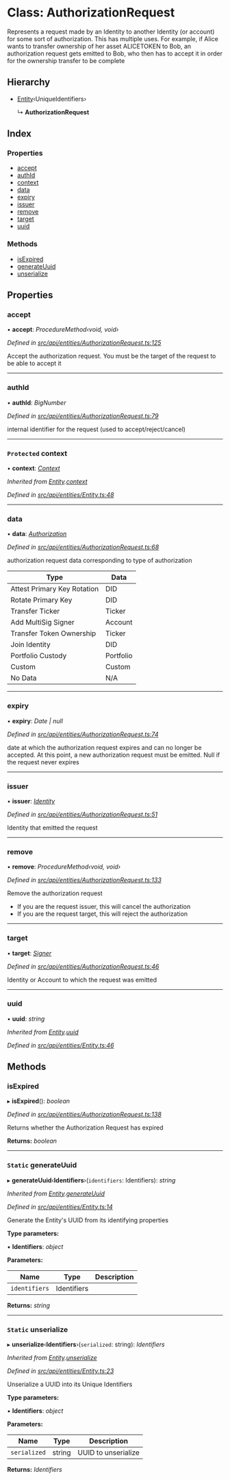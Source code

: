 # Class: AuthorizationRequest

Represents a request made by an Identity to another Identity (or account) for some sort of authorization. This has multiple uses. For example, if Alice
  wants to transfer ownership of her asset ALICETOKEN to Bob, an authorization request gets emitted to Bob,
  who then has to accept it in order for the ownership transfer to be complete

## Hierarchy

* [Entity](entity.md)‹UniqueIdentifiers›

  ↳ **AuthorizationRequest**

## Index

### Properties

* [accept](authorizationrequest.md#accept)
* [authId](authorizationrequest.md#authid)
* [context](authorizationrequest.md#protected-context)
* [data](authorizationrequest.md#data)
* [expiry](authorizationrequest.md#expiry)
* [issuer](authorizationrequest.md#issuer)
* [remove](authorizationrequest.md#remove)
* [target](authorizationrequest.md#target)
* [uuid](authorizationrequest.md#uuid)

### Methods

* [isExpired](authorizationrequest.md#isexpired)
* [generateUuid](authorizationrequest.md#static-generateuuid)
* [unserialize](authorizationrequest.md#static-unserialize)

## Properties

###  accept

• **accept**: *ProcedureMethod‹void, void›*

*Defined in [src/api/entities/AuthorizationRequest.ts:125](https://github.com/PolymathNetwork/polymesh-sdk/blob/05b527a2/src/api/entities/AuthorizationRequest.ts#L125)*

Accept the authorization request. You must be the target of the request to be able to accept it

___

###  authId

• **authId**: *BigNumber*

*Defined in [src/api/entities/AuthorizationRequest.ts:79](https://github.com/PolymathNetwork/polymesh-sdk/blob/05b527a2/src/api/entities/AuthorizationRequest.ts#L79)*

internal identifier for the request (used to accept/reject/cancel)

___

### `Protected` context

• **context**: *[Context](context.md)*

*Inherited from [Entity](entity.md).[context](entity.md#protected-context)*

*Defined in [src/api/entities/Entity.ts:48](https://github.com/PolymathNetwork/polymesh-sdk/blob/05b527a2/src/api/entities/Entity.ts#L48)*

___

###  data

• **data**: *[Authorization](../globals.md#authorization)*

*Defined in [src/api/entities/AuthorizationRequest.ts:68](https://github.com/PolymathNetwork/polymesh-sdk/blob/05b527a2/src/api/entities/AuthorizationRequest.ts#L68)*

authorization request data corresponding to type of authorization

| Type                        | Data      |
|-----------------------------|-----------|
| Attest Primary Key Rotation | DID       |
| Rotate Primary Key          | DID       |
| Transfer Ticker             | Ticker    |
| Add MultiSig Signer         | Account   |
| Transfer Token Ownership    | Ticker    |
| Join Identity               | DID       |
| Portfolio Custody           | Portfolio |
| Custom                      | Custom    |
| No Data                     | N/A       |

___

###  expiry

• **expiry**: *Date | null*

*Defined in [src/api/entities/AuthorizationRequest.ts:74](https://github.com/PolymathNetwork/polymesh-sdk/blob/05b527a2/src/api/entities/AuthorizationRequest.ts#L74)*

date at which the authorization request expires and can no longer be accepted.
  At this point, a new authorization request must be emitted. Null if the request never expires

___

###  issuer

• **issuer**: *[Identity](identity.md)*

*Defined in [src/api/entities/AuthorizationRequest.ts:51](https://github.com/PolymathNetwork/polymesh-sdk/blob/05b527a2/src/api/entities/AuthorizationRequest.ts#L51)*

Identity that emitted the request

___

###  remove

• **remove**: *ProcedureMethod‹void, void›*

*Defined in [src/api/entities/AuthorizationRequest.ts:133](https://github.com/PolymathNetwork/polymesh-sdk/blob/05b527a2/src/api/entities/AuthorizationRequest.ts#L133)*

Remove the authorization request

- If you are the request issuer, this will cancel the authorization
- If you are the request target, this will reject the authorization

___

###  target

• **target**: *[Signer](../globals.md#signer)*

*Defined in [src/api/entities/AuthorizationRequest.ts:46](https://github.com/PolymathNetwork/polymesh-sdk/blob/05b527a2/src/api/entities/AuthorizationRequest.ts#L46)*

Identity or Account to which the request was emitted

___

###  uuid

• **uuid**: *string*

*Inherited from [Entity](entity.md).[uuid](entity.md#uuid)*

*Defined in [src/api/entities/Entity.ts:46](https://github.com/PolymathNetwork/polymesh-sdk/blob/05b527a2/src/api/entities/Entity.ts#L46)*

## Methods

###  isExpired

▸ **isExpired**(): *boolean*

*Defined in [src/api/entities/AuthorizationRequest.ts:138](https://github.com/PolymathNetwork/polymesh-sdk/blob/05b527a2/src/api/entities/AuthorizationRequest.ts#L138)*

Returns whether the Authorization Request has expired

**Returns:** *boolean*

___

### `Static` generateUuid

▸ **generateUuid**‹**Identifiers**›(`identifiers`: Identifiers): *string*

*Inherited from [Entity](entity.md).[generateUuid](entity.md#static-generateuuid)*

*Defined in [src/api/entities/Entity.ts:14](https://github.com/PolymathNetwork/polymesh-sdk/blob/05b527a2/src/api/entities/Entity.ts#L14)*

Generate the Entity's UUID from its identifying properties

**Type parameters:**

▪ **Identifiers**: *object*

**Parameters:**

Name | Type | Description |
------ | ------ | ------ |
`identifiers` | Identifiers |   |

**Returns:** *string*

___

### `Static` unserialize

▸ **unserialize**‹**Identifiers**›(`serialized`: string): *Identifiers*

*Inherited from [Entity](entity.md).[unserialize](entity.md#static-unserialize)*

*Defined in [src/api/entities/Entity.ts:23](https://github.com/PolymathNetwork/polymesh-sdk/blob/05b527a2/src/api/entities/Entity.ts#L23)*

Unserialize a UUID into its Unique Identifiers

**Type parameters:**

▪ **Identifiers**: *object*

**Parameters:**

Name | Type | Description |
------ | ------ | ------ |
`serialized` | string | UUID to unserialize  |

**Returns:** *Identifiers*
